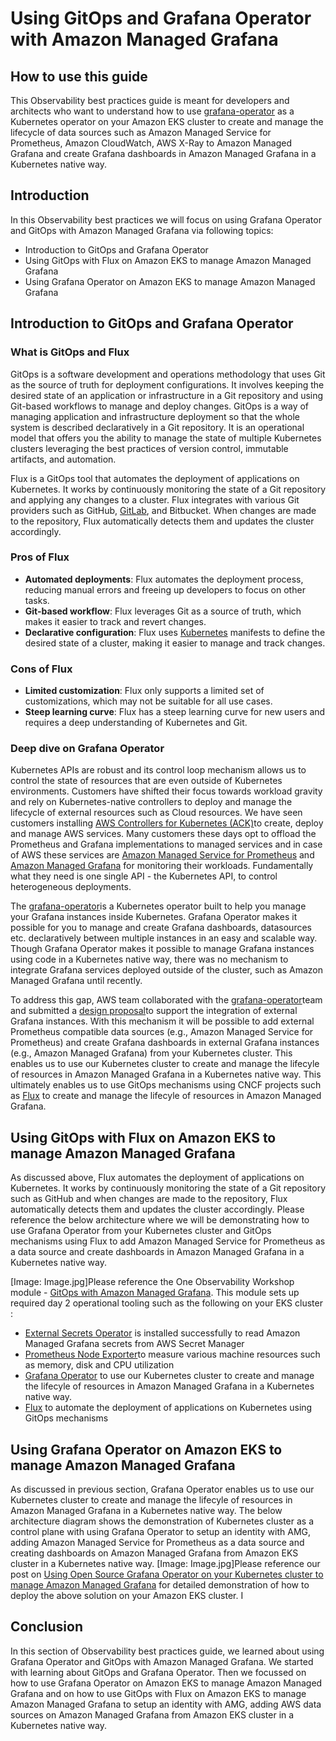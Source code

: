 # Using GitOps and Grafana Operator with Amazon Managed Grafana

## How to use this guide

This Observability best practices guide is meant for developers and architects who want to understand how to use [grafana-operator](https://github.com/grafana-operator/grafana-operator#:~:text=The%20grafana%2Doperator%20is%20a,an%20easy%20and%20scalable%20way.) as a Kubernetes operator on your Amazon EKS cluster to create and manage the lifecycle of data sources such as Amazon Managed Service for Prometheus, Amazon CloudWatch, AWS X-Ray to Amazon Managed Grafana and create Grafana dashboards in Amazon Managed Grafana in a Kubernetes native way.

## Introduction

In this Observability best practices we will focus on using Grafana Operator and GitOps with Amazon Managed Grafana via following topics:

* Introduction to GitOps and Grafana Operator
* Using GitOps with Flux on Amazon EKS to manage Amazon Managed Grafana
* Using Grafana Operator on Amazon EKS to manage Amazon Managed Grafana

## Introduction to GitOps and Grafana Operator

### What is GitOps and Flux

GitOps is a software development and operations methodology that uses Git as the source of truth for deployment configurations. It involves keeping the desired state of an application or infrastructure in a Git repository and using Git-based workflows to manage and deploy changes. GitOps is a way of managing application and infrastructure deployment so that the whole system is described declaratively in a Git repository. It is an operational model that offers you the ability to manage the state of multiple Kubernetes clusters leveraging the best practices of version control, immutable artifacts, and automation. 

Flux is a GitOps tool that automates the deployment of applications on Kubernetes. It works by continuously monitoring the state of a Git repository and applying any changes to a cluster. Flux integrates with various Git providers such as GitHub, [GitLab](https://dzone.com/articles/auto-deploy-spring-boot-app-using-gitlab-cicd), and Bitbucket. When changes are made to the repository, Flux automatically detects them and updates the cluster accordingly.

### Pros of Flux

* **Automated deployments**: Flux automates the deployment process, reducing manual errors and freeing up developers to focus on other tasks.
* **Git-based workflow**: Flux leverages Git as a source of truth, which makes it easier to track and revert changes.
* **Declarative configuration**: Flux uses [Kubernetes](https://dzone.com/articles/kubernetes-full-stack-example-with-kong-ingress-co) manifests to define the desired state of a cluster, making it easier to manage and track changes.

### Cons of Flux

* **Limited customization**: Flux only supports a limited set of customizations, which may not be suitable for all use cases.
* **Steep learning curve**: Flux has a steep learning curve for new users and requires a deep understanding of Kubernetes and Git.

### Deep dive on Grafana Operator

Kubernetes APIs are robust and its control loop mechanism allows us to control the state of resources that are even outside of Kubernetes environments. Customers have shifted their focus towards workload gravity and rely on Kubernetes-native controllers to deploy and manage the lifecycle of external resources such as Cloud resources. We have seen customers installing [AWS Controllers for Kubernetes (ACK)](https://aws-controllers-k8s.github.io/community/docs/community/overview/)to create, deploy and manage AWS services. Many customers these days opt to offload the Prometheus and Grafana implementations to managed services and in case of AWS these services are [Amazon Managed Service for Prometheus](https://docs.aws.amazon.com/prometheus/?icmpid=docs_homepage_mgmtgov) and [Amazon Managed Grafana](https://docs.aws.amazon.com/grafana/?icmpid=docs_homepage_mgmtgov) for monitoring their workloads. Fundamentally what they need is one single API - the Kubernetes API, to control heterogeneous deployments.

The [grafana-operator](https://github.com/grafana-operator/grafana-operator#:~:text=The%20grafana%2Doperator%20is%20a,an%20easy%20and%20scalable%20way.)is a Kubernetes operator built to help you manage your Grafana instances inside Kubernetes. Grafana Operator makes it possible for you to manage and create Grafana dashboards, datasources etc. declaratively between multiple instances in an easy and scalable way. Though Grafana Operator makes it possible to manage Grafana instances using code in a Kubernetes native way, there was no mechanism to integrate Grafana services deployed outside of the cluster, such as Amazon Managed Grafana until recently.

To address this gap, AWS team collaborated with the [grafana-operator](https://github.com/grafana-operator/grafana-operator#:~:text=The%20grafana%2Doperator%20is%20a,an%20easy%20and%20scalable%20way.)team and submitted a [design proposal](https://github.com/grafana-operator/grafana-operator-experimental/pull/39)to support the integration of external Grafana instances. With this mechanism it will be possible to add external Prometheus compatible data sources (e.g., Amazon Managed Service for Prometheus) and create Grafana dashboards in external Grafana instances (e.g., Amazon Managed Grafana) from your Kubernetes cluster. This enables us to use our Kubernetes cluster to create and manage the lifecyle of resources in Amazon Managed Grafana in a Kubernetes native way. This ultimately enables us to use GitOps mechanisms using CNCF projects such as [Flux](https://fluxcd.io/) to create and manage the lifecyle of resources in Amazon Managed Grafana.

## Using GitOps with Flux on Amazon EKS to manage Amazon Managed Grafana

As discussed above, Flux automates the deployment of applications on Kubernetes. It works by continuously monitoring the state of a Git repository such as GitHub and when changes are made to the repository, Flux automatically detects them and updates the cluster accordingly. Please reference the below architecture where we will be demonstrating how to use Grafana Operator from your Kubernetes cluster and GitOps mechanisms using Flux to add Amazon Managed Service for Prometheus as a data source and create dashboards in Amazon Managed Grafana in a Kubernetes native way. 

[Image: Image.jpg]Please reference the One Observability Workshop module - [GitOps with Amazon Managed Grafana](https://catalog.workshops.aws/observability/en-US/aws-managed-oss/gitops-with-amg). This module sets up required day 2 operational tooling such as the following on your EKS cluster :

* [External Secrets Operator](https://github.com/external-secrets/external-secrets/tree/main/deploy/charts/external-secrets) is installed successfully to read Amazon Managed Grafana secrets from AWS Secret Manager
* [Prometheus Node Exporter](https://github.com/prometheus/node_exporter)to measure various machine resources such as memory, disk and CPU utilization
* [Grafana Operator](https://github.com/grafana-operator/grafana-operator) to use our Kubernetes cluster to create and manage the lifecyle of resources in Amazon Managed Grafana in a Kubernetes native way. 
* [Flux](https://fluxcd.io/) to automate the deployment of applications on Kubernetes using GitOps mechanisms

## Using Grafana Operator on Amazon EKS to manage Amazon Managed Grafana

As discussed in previous section, Grafana Operator enables us to use our Kubernetes cluster to create and manage the lifecyle of resources in Amazon Managed Grafana in a Kubernetes native way.  The below architecture diagram shows the demonstration of Kubernetes cluster as a control plane with using Grafana Operator to setup an identity with AMG, adding Amazon Managed Service for Prometheus as a data source and creating dashboards on Amazon Managed Grafana from Amazon EKS cluster in a Kubernetes native way.
[Image: Image.jpg]Please reference our post on [Using Open Source Grafana Operator on your Kubernetes cluster to manage Amazon Managed Grafana](https://aws.amazon.com/blogs/mt/using-open-source-grafana-operator-on-your-kubernetes-cluster-to-manage-amazon-managed-grafana/) for detailed demonstration of how to deploy the above solution on your Amazon EKS cluster. I


## Conclusion

In this section of Observability best practices guide, we learned about using Grafana Operator and GitOps with Amazon Managed Grafana. We started with learning about GitOps and Grafana Operator. Then we focussed on how to use Grafana Operator on Amazon EKS to manage Amazon Managed Grafana and on how to use GitOps with Flux on Amazon EKS to manage Amazon Managed Grafana to setup an identity with AMG, adding AWS data sources on Amazon Managed Grafana from Amazon EKS cluster in a Kubernetes native way.